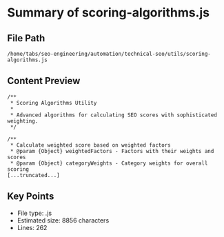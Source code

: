 # Summary of scoring-algorithms.js
  
## File Path
`/home/tabs/seo-engineering/automation/technical-seo/utils/scoring-algorithms.js`

## Content Preview
```
/**
 * Scoring Algorithms Utility
 * 
 * Advanced algorithms for calculating SEO scores with sophisticated weighting.
 */

/**
 * Calculate weighted score based on weighted factors
 * @param {Object} weightedFactors - Factors with their weights and scores
 * @param {Object} categoryWeights - Category weights for overall scoring
[...truncated...]
```

## Key Points
- File type: .js
- Estimated size: 8856 characters
- Lines: 262
